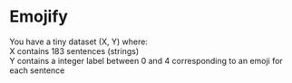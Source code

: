 # Emojify

You have a tiny dataset (X, Y) where:  
X contains 183 sentences (strings)  
Y contains a integer label between 0 and 4 corresponding to an emoji for each sentence
